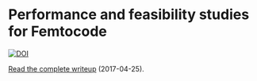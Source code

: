 # Performance and feasibility studies for Femtocode

[![DOI](https://zenodo.org/badge/86692321.svg)](https://zenodo.org/badge/latestdoi/86692321)

[Read the complete writeup](2017-04-25-writeup/main.pdf) (2017-04-25).
